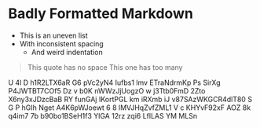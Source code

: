 # Badly Formatted Markdown

- This is an uneven list
- With inconsistent spacing
  - And weird indentation

> This quote has no space
> This one has too many

U 4l D h1R2LTX6aR G6 pVc2yN4 Iufbs1 lmv ETraNdrmKp Ps SirXg P4JWTBT7COf5 Dz v
b0K nWWzJjUogzO w j3Ttb0FmD 2Zto X6ny3xJDzcBaB RY
funGAj IKortPGL km iRXmb iJ v87SAzWKGCR4dlT80
S
G P
hGIh Nget A4K6pWJoewt
6 8 lMVJHqZvfZML1 V c KHYvF92xF AOZ 8k q4im7 7b b90bo1BSeH1f3 YlGA 12rz zqi6 LflLAS YM MLSn
